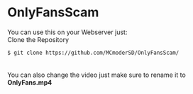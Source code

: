 # OnlyFansScam

You can use this on your Webserver just: <br>
Clone the Repository <br>

`$ git clone https://github.com/MCmoderSD/OnlyFansScam/`
<br>
<br>
<br>
You can also change the video just make sure to rename it to **OnlyFans.mp4**
